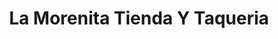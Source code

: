 ---
title: "La Morenita Tienda Y Taqueria"
url: /washington/la-morenita-tienda-y-taqueria/
shop: supermarket
---